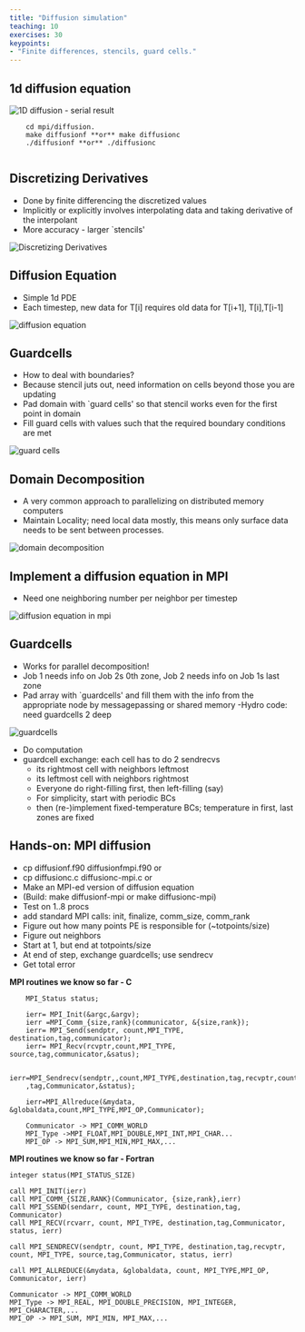 ```yaml
---
title: "Diffusion simulation"
teaching: 10
exercises: 30
keypoints:
- "Finite differences, stencils, guard cells."
---
```


## 1d diffusion equation

![1D diffusion - serial result](../fig/id_diffusion.png)

```
	cd mpi/diffusion. 
    make diffusionf **or** make diffusionc 
	./diffusionf **or** ./diffusionc
	
```
## Discretizing Derivatives

- Done by finite differencing the discretized values
- Implicitly or explicitly involves interpolating data and taking derivative of the interpolant
- More accuracy - larger `stencils'

![Discretizing Derivatives](../fig/Discretizing_Derivatives.png)

## Diffusion Equation
- Simple 1d PDE
- Each timestep, new data for T[i] requires old data for T[i+1], T[i],T[i-1]

![diffusion equation](../fig/diffusion_eq.png)

## Guardcells
- How to deal with boundaries?
- Because stencil juts out, need information on cells beyond those you are updating
- Pad domain with `guard cells' so that stencil works even for the first point in domain
- Fill guard cells with values such that the required boundary conditions are met

![guard cells](../fig/guardcells.png)

## Domain Decomposition
- A very common approach to parallelizing on distributed memory computers
- Maintain Locality; need local data mostly, this means only surface data needs to be sent
between processes.

![domain decomposition](../fig/domain_decomposition.png)

## Implement a diffusion equation in MPI

- Need one neighboring number per neighbor per timestep

![diffusion equation in mpi](../fig/diffusionequationmpi.png)

## Guardcells

- Works for parallel decomposition!
- Job 1 needs info on Job 2s 0th zone, Job 2 needs info on Job 1s last zone
- Pad array with `guardcells' and fill them with the info from the appropriate node by messagepassing or shared memory
 -Hydro code: need guardcells 2 deep

![guardcells](../fig/guardcells_1.png)

- Do computation
- guardcell exchange: each cell has to do 2 sendrecvs
	- its rightmost cell with neighbors leftmost
	- its leftmost cell with neighbors rightmost
	- Everyone do right-filling first, then left-filling (say)
	- For simplicity, start with periodic BCs
	- then (re-)implement fixed-temperature BCs; temperature in first, last zones are fixed

## Hands-on: MPI diffusion
- cp diffusionf.f90 diffusionfmpi.f90 or
- cp diffusionc.c diffusionc-mpi.c or
- Make an MPI-ed version of diffusion equation
- (Build: make diffusionf-mpi or make diffusionc-mpi)
- Test on 1..8 procs
- add standard MPI calls: init, finalize, comm_size,     comm_rank
- Figure out how many points PE is responsible for (~totpoints/size)
- Figure out neighbors
- Start at 1, but end at totpoints/size
- At end of step, exchange guardcells; use sendrecv
- Get total error

**MPI routines we know so far - C**

```
	MPI_Status status;

	ierr= MPI_Init(&argc,&argv);	
	ierr =MPI_Comm_{size,rank}(communicator, &{size,rank});
	ierr= MPI_Send(sendptr, count,MPI_TYPE, destination,tag,communicator);
	ierr= MPI_Recv(rcvptr,count,MPI_TYPE, source,tag,communicator,&satus);

	ierr=MPI_Sendrecv(sendptr,,count,MPI_TYPE,destination,tag,recvptr,count,MPI_TYPE,source
	,tag,Communicator,&status);

	ierr=MPI_Allreduce(&mydata, &globaldata,count,MPI_TYPE,MPI_OP,Communicator);

	Communicator -> MPI_COMM_WORLD
	MPI_Type ->MPI_FLOAT,MPI_DOUBLE,MPI_INT,MPI_CHAR...
	MPI_OP -> MPI_SUM,MPI_MIN,MPI_MAX,...

```


**MPI routines we know so far - Fortran**


``` 
integer status(MPI_STATUS_SIZE)

call MPI_INIT(ierr)
call MPI_COMM_{SIZE,RANK}(Communicator, {size,rank},ierr)
call MPI_SSEND(sendarr, count, MPI_TYPE, destination,tag, Communicator)
call MPI_RECV(rcvarr, count, MPI_TYPE, destination,tag,Communicator, status, ierr)

call MPI_SENDRECV(sendptr, count, MPI_TYPE, destination,tag,recvptr, count, MPI_TYPE, source,tag,Communicator, status, ierr)
	
call MPI_ALLREDUCE(&mydata, &globaldata, count, MPI_TYPE,MPI_OP, Communicator, ierr)
	
Communicator -> MPI_COMM_WORLD
MPI_Type -> MPI_REAL, MPI_DOUBLE_PRECISION, MPI_INTEGER, MPI_CHARACTER,...
MPI_OP -> MPI_SUM, MPI_MIN, MPI_MAX,...

```

